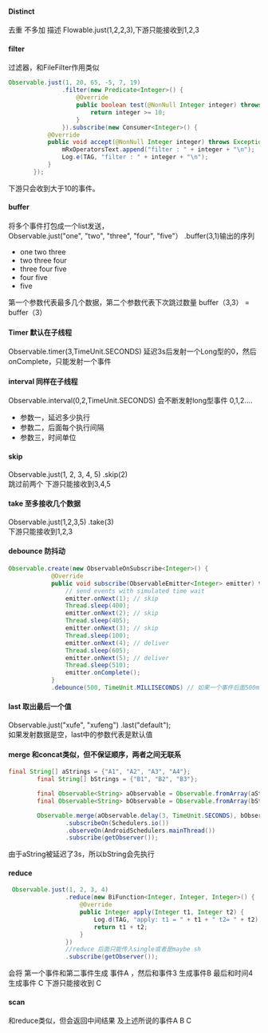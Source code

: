 #### Distinct
  去重 不多加 描述  Flowable.just(1,2,2,3),下游只能接收到1,2,3
  
#### filter
 过滤器，和FileFilter作用类似
 ```java
 Observable.just(1, 20, 65, -5, 7, 19)
                .filter(new Predicate<Integer>() {
                    @Override
                    public boolean test(@NonNull Integer integer) throws Exception {
                        return integer >= 10;
                    }
                }).subscribe(new Consumer<Integer>() {
            @Override
            public void accept(@NonNull Integer integer) throws Exception {
                mRxOperatorsText.append("filter : " + integer + "\n");
                Log.e(TAG, "filter : " + integer + "\n");
            }
        });
 ```
 下游只会收到大于10的事件。
 
 #### buffer
 
 将多个事件打包成一个list发送，<br>
 Observable.just("one", "two", "three", "four", "five"）
            .buffer(3,1)输出的序列
            
* one two three
* two three four
* three four five
* four five
* five

第一个参数代表最多几个数据，第二个参数代表下次跳过数量 buffer（3,3） = buffer（3）

#### Timer 默认在子线程
 Observable.timer(3,TimeUnit.SECONDS)   延迟3s后发射一个Long型的0，然后onComplete，只能发射一个事件
 
#### interval 同样在子线程
Observable.interval(0,2,TimeUnit.SECONDS) 会不断发射long型事件 0,1,2....

+ 参数一，延迟多少执行
+ 参数二，后面每个执行间隔
+ 参数三，时间单位

#### skip 
 Observable.just(1, 2, 3, 4, 5)
 .skip(2)
 <br> 跳过前两个 下游只能接收到3,4,5
 
#### take 至多接收几个数据
 Observable.just(1,2,3,5)
                .take(3)
 <br>
 下游只能接收到1,2,3
 
#### debounce  防抖动
```java
Observable.create(new ObservableOnSubscribe<Integer>() {
            @Override
            public void subscribe(ObservableEmitter<Integer> emitter) throws Exception {
                // send events with simulated time wait
                emitter.onNext(1); // skip
                Thread.sleep(400);
                emitter.onNext(2); // skip
                Thread.sleep(405);
                emitter.onNext(3); // skip
                Thread.sleep(100);
                emitter.onNext(4); // deliver
                Thread.sleep(605);
                emitter.onNext(5); // deliver
                Thread.sleep(510);
                emitter.onComplete();
            }
            .debounce(500, TimeUnit.MILLISECONDS) // 如果一个事件后面500ms后又有一个事件，则前一个事件不会被接收
  ```
  
  
  #### last 取出最后一个值
  Observable.just("xufe", "xufeng")
                .last("default");<br>
    如果发射数据是空，last中的参数代表是默认值
  
#### merge 和concat类似，但不保证顺序，两者之间无联系
```java
final String[] aStrings = {"A1", "A2", "A3", "A4"};
        final String[] bStrings = {"B1", "B2", "B3"};

        final Observable<String> aObservable = Observable.fromArray(aStrings);
        final Observable<String> bObservable = Observable.fromArray(bStrings);

        Observable.merge(aObservable.delay(3, TimeUnit.SECONDS), bObservable)
                .subscribeOn(Schedulers.io())
                .observeOn(AndroidSchedulers.mainThread())
                .subscribe(getObserver());
 ```
 由于aString被延迟了3s，所以bString会先执行
 
 #### reduce
```java
 Observable.just(1, 2, 3, 4)
                .reduce(new BiFunction<Integer, Integer, Integer>() {
                    @Override
                    public Integer apply(Integer t1, Integer t2) {
                        Log.d(TAG, "apply: t1 = " + t1 + " t2= " + t2);
                        return t1 + t2;
                    }
                })
                //reduce 后面只能传入single或者是maybe sh
                .subscribe(getObserver());
 ```
 
 会将 第一个事件和第二事件生成 事件A ，然后和事件3 生成事件B 最后和时间4生成事件 C 下游只能接收到 C
 
 
 #### scan  
 和reduce类似，但会返回中间结果 及上述所说的事件A B C
 
 
 

